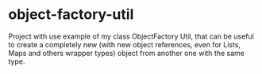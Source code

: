 # object-factory-util
Project with use example of my class ObjectFactory Util, that can be useful to create a completely new (with new object references, even for Lists, Maps and others wrapper types) object from another one with the same type.
